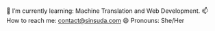 🌱 I’m currently learning: Machine Translation and Web Development.
📫 How to reach me: contact@sinsuda.com
😄 Pronouns: She/Her
